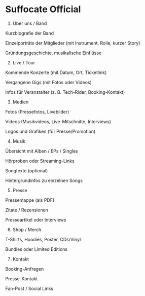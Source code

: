 # Suffocate Official

1. Über uns / Band

Kurzbiografie der Band

Einzelporträts der Mitglieder (mit Instrument, Rolle, kurzer Story)

Gründungsgeschichte, musikalische Einflüsse

2. Live / Tour

Kommende Konzerte (mit Datum, Ort, Ticketlink)

Vergangene Gigs (mit Fotos oder Videos)

Infos für Veranstalter (z. B. Tech-Rider, Booking-Kontakt)

3. Medien

Fotos (Pressefotos, Livebilder)

Videos (Musikvideos, Live-Mitschnitte, Interviews)

Logos und Grafiken (für Presse/Promotion)

4. Musik

Übersicht mit Alben / EPs / Singles

Hörproben oder Streaming-Links

Songtexte (optional)

Hintergrundinfos zu einzelnen Songs

5. Presse

Pressemappe (als PDF)

Zitate / Rezensionen

Presseartikel oder Interviews

6. Shop / Merch

T-Shirts, Hoodies, Poster, CDs/Vinyl

Bundles oder Limited Editions

7. Kontakt

Booking-Anfragen

Presse-Kontakt

Fan-Post / Social Links